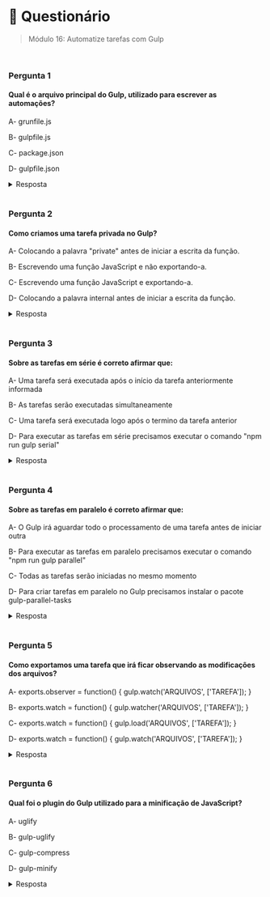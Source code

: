 # 📌 Questionário
> Módulo 16: Automatize tarefas com Gulp

<br>

### Pergunta 1
#### Qual é o arquivo principal do Gulp, utilizado para escrever as automações?
A- grunfile.js

B- gulpfile.js

C- package.json

D- gulpfile.json

<details>
    <summary>Resposta</summary>

    gulpfile.js
    
    A resposta correta é "gulpfile.js". Quando você executa comandos Gulp, o Gulp procura automaticamente um arquivo com esse nome no diretório do seu projeto para encontrar as tarefas de automação que você definiu. Essa é uma convenção amplamente adotada pela comunidade Gulp e ajuda a manter a consistência nos projetos que utilizam essa ferramenta de automação.
</details>

<br>

### Pergunta 2
#### Como criamos uma tarefa privada no Gulp?
A- Colocando a palavra "private" antes de iniciar a escrita da função.

B- Escrevendo uma função JavaScript e não exportando-a.

C- Escrevendo uma função JavaScript e exportando-a.

D- Colocando a palavra internal antes de iniciar a escrita da função.

<details>
    <summary>Resposta</summary>
    
    Escrevendo uma função JavaScript e não exportando-a.
    
    A resposta correta é "Escrevendo uma função JavaScript e não exportando-a.". Isso significa que a função não é acessível diretamente através da linha de comando do Gulp, tornando-a privada para o sistema de tarefas. A exportação da função tornaria a tarefa pública e acessível por meio da linha de comando do Gulp. Portanto, para criar uma tarefa privada, você escreve a função e a mantém local no escopo do arquivo de configuração do Gulp, não a exportando para que não possa ser chamada diretamente.
</details>

<br>


### Pergunta 3
#### Sobre as tarefas em série é correto afirmar que:
A- Uma tarefa será executada após o início da tarefa anteriormente informada

B- As tarefas serão executadas simultaneamente

C- Uma tarefa será executada logo após o termino da tarefa anterior

D- Para executar as tarefas em série precisamos executar o comando "npm run gulp serial"

<details>
    <summary>Resposta</summary>
    
    Uma tarefa será executada logo após o termino da tarefa anterior

    A afirmação correta sobre as tarefas em série é "Uma tarefa será executada logo após o término da tarefa anterior". As tarefas em série são executadas em sequência, uma após a outra, de forma ordenada, não simultaneamente. Para executar tarefas em série no Gulp, não é necessário utilizar o comando "npm run gulp serial". A ordem de execução é definida na configuração das tarefas no arquivo Gulpfile.js.
</details>

<br>

### Pergunta 4
#### Sobre as tarefas em paralelo é correto afirmar que:
A- O Gulp irá aguardar todo o processamento de uma tarefa antes de iniciar outra

B- Para executar as tarefas em paralelo precisamos executar o comando "npm run gulp parallel"

C- Todas as tarefas serão iniciadas no mesmo momento

D- Para criar tarefas em paralelo no Gulp precisamos instalar o pacote gulp-parallel-tasks

<details>
    <summary>Resposta</summary>
    
    Todas as tarefas serão iniciadas no mesmo momento

    A opção correta é "Todas as tarefas serão iniciadas no mesmo momento" porque, ao executar tarefas em paralelo no Gulp, todas as tarefas especificadas serão iniciadas simultaneamente, sem esperar que uma tarefa termine antes de iniciar a próxima. Isso permite que o Gulp maximize a eficiência ao processar várias tarefas de forma concorrente, o que pode melhorar significativamente o desempenho da automação de tarefas.
</details>

<br>

### Pergunta 5
#### Como exportamos uma tarefa que irá ficar observando as modificações dos arquivos?
A- exports.observer = function() { gulp.watch('ARQUIVOS', ['TAREFA']); }

B- exports.watch = function() { gulp.watcher('ARQUIVOS', ['TAREFA']); }

C- exports.watch = function() { gulp.load('ARQUIVOS', ['TAREFA']); }

D- exports.watch = function() { gulp.watch('ARQUIVOS', ['TAREFA']); }

<details>
    <summary>Resposta</summary>
    
    exports.watch = function() { gulp.watch('ARQUIVOS', ['TAREFA']); }

    A opção correta é "exports.watch = function() { gulp.watch('ARQUIVOS', ['TAREFA']); }" porque ela usa a função gulp.watch do Gulp, que é projetada especificamente para observar modificações em arquivos e acionar tarefas quando essas modificações ocorrem.
</details>

<br>

### Pergunta 6
#### Qual foi o plugin do Gulp utilizado para a minificação de JavaScript?
A- uglify

B- gulp-uglify

C- gulp-compress

D- gulp-minify

<details>
    <summary>Resposta</summary>
    
    gulp-uglify

    O plugin do Gulp utilizado para a minificação de JavaScript é chamado de "gulp-uglify" porque ele faz parte da comunidade de plugins do Gulp e é especificamente projetado para realizar a tarefa de minificação, que envolve a redução do tamanho de arquivos JavaScript, removendo espaços em branco, caracteres de formatação e até mesmo renomeando variáveis para economizar espaço. O nome "uglify" é uma referência à ação de tornar o código JavaScript "feio" (ugly) para os humanos, mas mais eficiente em termos de tamanho e desempenho para o navegador ou ambiente em que será executado.
</details>

